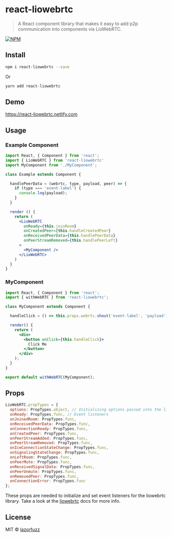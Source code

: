 # react-liowebrtc

> A React component library that makes it easy to add p2p communication into components via LioWebRTC.

[![NPM](https://img.shields.io/npm/v/react-liowebrtc.svg)](https://www.npmjs.com/package/react-liowebrtc)
## Install

```bash
npm i react-liowebrtc --save
```
Or
```bash
yarn add react-liowebrtc
```

## Demo
https://react-liowebrtc.netlify.com

## Usage

### Example Component

```jsx
import React, { Component } from 'react';
import { LioWebRTC } from 'react-liowebrtc'
import MyComponent from './MyComponent';

class Example extends Component {

  handlePeerData = (webrtc, type, payload, peer) => {
    if (type === 'event-label') {
      console.log(payload);
    }
  }

  render () {
    return (
      <LioWebRTC
        onReady={this.joinRoom}
        onCreatedPeer={this.handleCreatedPeer}
        onReceivedPeerData={this.handlePeerData}
        onPeerStreamRemoved={this.handlePeerLeft}
      >
        <MyComponent />
      </LioWebRTC>
    )
  }
}
```

### MyComponent

```jsx
import React, { Component } from 'react';
import { withWebRTC } from 'react-liowebrtc';

class MyComponent extends Component {

  handleClick = () => this.props.webrtc.shout('event-label', 'payload');

  render() {
    return (
      <div>
        <button onClick={this.handleClick}>
          Click Me
        </button>
      </div>
    );
  }
}

export default withWebRTC(MyComponent);
```

## Props

```jsx
LioWebRTC.propTypes = {
  options: PropTypes.object, // Initializing options passed into the liowebrtc library
  onReady: PropTypes.func, // Event listeners
  onJoinedRoom: PropTypes.func,
  onReceivedPeerData: PropTypes.func,
  onConnectionReady: PropTypes.func,
  onCreatedPeer: PropTypes.func,
  onPeerStreamAdded: PropTypes.func,
  onPeerStreamRemoved: PropTypes.func,
  onIceConnectionStateChange: PropTypes.func,
  onSignalingStateChange: PropTypes.func,
  onLeftRoom: PropTypes.func,
  onPeerMute: PropTypes.func,
  onReceivedSignalData: PropTypes.func,
  onPeerUnmute: PropTypes.func,
  onRemovedPeer: PropTypes.func,
  onConnectionError: PropTypes.func
};
```

These props are needed to initialize and set event listeners for the liowebrtc library. Take a look at the [liowebrtc](https://github.com/lazorfuzz/liowebrtc) docs for more info.

## License

MIT © [lazorfuzz](https://github.com/lazorfuzz)
